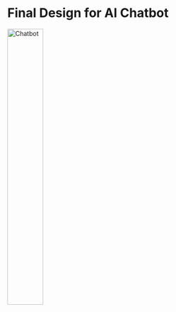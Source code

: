 # Final Design for AI Chatbot

<img src="https://github.com/rpointjour/ai_chatbot/assets/54840122/1b820ba6-210d-41b3-8615-628b7385fa25" alt="Chatbot" style="width:40%;height:40%;" />

#
